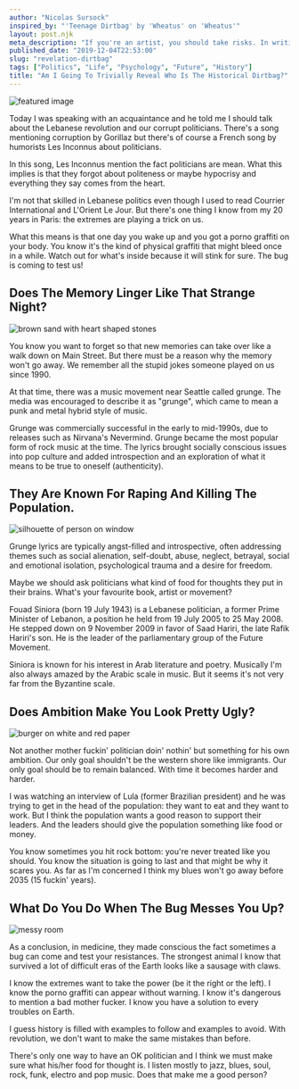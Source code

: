 ```yaml
---
author: "Nicolas Sursock"
inspired_by: "'Teenage Dirtbag' by 'Wheatus' on 'Wheatus'"
layout: post.njk
meta_description: "If you're an artist, you should take risks. In writing, they say to be bold (don't hedge). Maybe one day I'll reveal who is the biggest jerk on Earth."
published_date: "2019-12-04T22:53:00"
slug: "revelation-dirtbag"
tags: ["Politics", "Life", "Psychology", "Future", "History"]
title: "Am I Going To Trivially Reveal Who Is The Historical Dirtbag?"
---
```


![featured image](https://images.unsplash.com/photo-1520893866413-dc8f4c81208d?ixlib=rb-4.0.3&ixid=MnwxMjA3fDB8MHxwaG90by1wYWdlfHx8fGVufDB8fHx8&auto=format&fit=crop)

Today I was speaking with an acquaintance and he told me I should talk about the Lebanese revolution and our corrupt politicians. There's a song mentioning corruption by Gorillaz but there's of course a French song by humorists Les Inconnus about politicians.

In this song, Les Inconnus mention the fact politicians are mean. What this implies is that they forgot about politeness or maybe hypocrisy and everything they say comes from the heart.

I'm not that skilled in Lebanese politics even though I used to read Courrier International and L'Orient Le Jour. But there's one thing I know from my 20 years in Paris: the extremes are playing a trick on us.

What this means is that one day you wake up and you got a porno graffiti on your body. You know it's the kind of physical graffiti that might bleed once in a while. Watch out for what's inside because it will stink for sure. The bug is coming to test us!

## Does The Memory Linger Like That Strange Night?

![brown sand with heart shaped stones](https://images.unsplash.com/photo-1613451411927-49444b8f3f2f?ixlib=rb-4.0.3&ixid=MnwxMjA3fDB8MHxwaG90by1wYWdlfHx8fGVufDB8fHx8&auto=format&fit=crop&q=80&w=800&h=600)

You know you want to forget so that new memories can take over like a walk down on Main Street. But there must be a reason why the memory won't go away. We remember all the stupid jokes someone played on us since 1990.

At that time, there was a music movement near Seattle called grunge. The media was encouraged to describe it as "grunge", which came to mean a punk and metal hybrid style of music.

Grunge was commercially successful in the early to mid-1990s, due to releases such as Nirvana's Nevermind. Grunge became the most popular form of rock music at the time. The lyrics brought socially conscious issues into pop culture and added introspection and an exploration of what it means to be true to oneself (authenticity).

## They Are Known For Raping And Killing The Population.

![silhouette of person on window](https://images.unsplash.com/photo-1605806616949-1e87b487fc2f?ixlib=rb-4.0.3&ixid=MnwxMjA3fDB8MHxwaG90by1wYWdlfHx8fGVufDB8fHx8&auto=format&fit=crop&q=80&w=800&h=600)

Grunge lyrics are typically angst-filled and introspective, often addressing themes such as social alienation, self-doubt, abuse, neglect, betrayal, social and emotional isolation, psychological trauma and a desire for freedom.

Maybe we should ask politicians what kind of food for thoughts they put in their brains. What's your favourite book, artist or movement?

Fouad Siniora (born 19 July 1943) is a Lebanese politician, a former Prime Minister of Lebanon, a position he held from 19 July 2005 to 25 May 2008. He stepped down on 9 November 2009 in favor of Saad Hariri, the late Rafik Hariri's son. He is the leader of the parliamentary group of the Future Movement.

Siniora is known for his interest in Arab literature and poetry. Musically I'm also always amazed by the Arabic scale in music. But it seems it's not very far from the Byzantine scale.

## Does Ambition Make You Look Pretty Ugly?

![burger on white and red paper](https://images.unsplash.com/photo-1606755962773-d324e0a13086?ixlib=rb-4.0.3&ixid=MnwxMjA3fDB8MHxwaG90by1wYWdlfHx8fGVufDB8fHx8&auto=format&fit=crop&q=80&w=800&h=600)

Not another mother fuckin' politician doin' nothin' but something for his own ambition. Our only goal shouldn't be the western shore like immigrants. Our only goal should be to remain balanced. With time it becomes harder and harder.

I was watching an interview of Lula (former Brazilian president) and he was trying to get in the head of the population: they want to eat and they want to work. But I think the population wants a good reason to support their leaders. And the leaders should give the population something like food or money.

You know sometimes you hit rock bottom: you're never treated like you should. You know the situation is going to last and that might be why it scares you. As far as I'm concerned I think my blues won't go away before 2035 (15 fuckin' years).

## What Do You Do When The Bug Messes You Up?

![messy room](https://images.unsplash.com/photo-1632667226262-3f341ec5afff?ixlib=rb-4.0.3&ixid=MnwxMjA3fDB8MHxwaG90by1wYWdlfHx8fGVufDB8fHx8&auto=format&fit=crop&q=80&w=800&h=600)

As a conclusion, in medicine, they made conscious the fact sometimes a bug can come and test your resistances. The strongest animal I know that survived a lot of difficult eras of the Earth looks like a sausage with claws.

I know the extremes want to take the power (be it the right or the left). I know the porno graffiti can appear without warning. I know it's dangerous to mention a bad mother fucker. I know you have a solution to every troubles on Earth.

I guess history is filled with examples to follow and examples to avoid. With revolution, we don't want to make the same mistakes than before.

There's only one way to have an OK politician and I think we must make sure what his/her food for thought is. I listen mostly to jazz, blues, soul, rock, funk, electro and pop music. Does that make me a good person? 